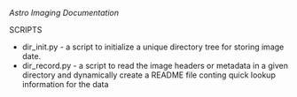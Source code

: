 *Astro Imaging Documentation*

SCRIPTS
* dir_init.py - a script to initialize a unique directory tree for storing image date.
* dir_record.py - a script to read the image headers or metadata in a given directory and dynamically create a README file conting quick lookup information for the data
